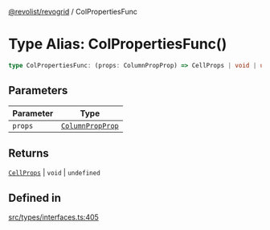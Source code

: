 [@revolist/revogrid](README.md) / ColPropertiesFunc

# Type Alias: ColPropertiesFunc()

```ts
type ColPropertiesFunc: (props: ColumnPropProp) => CellProps | void | undefined;
```

## Parameters

| Parameter | Type |
| ------ | ------ |
| `props` | [`ColumnPropProp`](TypeAlias.ColumnPropProp.md) |

## Returns

[`CellProps`](TypeAlias.CellProps.md) \| `void` \| `undefined`

## Defined in

[src/types/interfaces.ts:405](https://github.com/revolist/revogrid/blob/0b52000f7477669f9da5b2b768b7ac1b608db9f9/src/types/interfaces.ts#L405)

